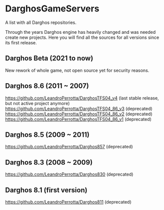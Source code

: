 # DarghosGameServers
A list with all Darghos repositories.

Through the years Darghos engine has heavily changed and was needed create new projects. Here you will find all the sources for all versions since its first release.

## Darghos Beta (2021 to now)
New rework of whole game, not open source yet for security reasons.

## Darghos 8.6 (2011 ~ 2007)
https://github.com/LeandroPerrotta/DarghosTFS04_v4 (last stable release, but not active project anymore)
https://github.com/LeandroPerrotta/DarghosTFS04_86_v3 (deprecated)
https://github.com/LeandroPerrotta/DarghosTFS04_86_v2 (deprecated)
https://github.com/LeandroPerrotta/DarghosTFS04_86_v1 (deprecated)

## Darghos 8.5 (2009 ~ 2011)
https://github.com/LeandroPerrotta/Darghos857 (deprecated)

## Darghos 8.3 (2008 ~ 2009)
https://github.com/LeandroPerrotta/Darghos830 (deprecated)

## Darghos 8.1 (first version)
https://github.com/LeandroPerrotta/Darghos811 (deprecated)
